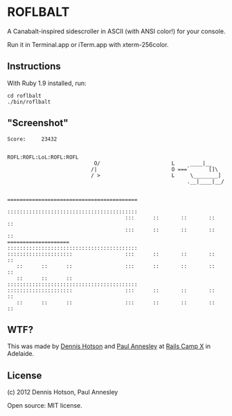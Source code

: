ROFLBALT
========

A Canabalt-inspired sidescroller in ASCII (with ANSI color!) for your console.

Run it in Terminal.app or iTerm.app with xterm-256color.

Instructions
------------

With Ruby 1.9 installed, run:

    cd roflbalt
    ./bin/roflbalt


"Screenshot"
------------

    Score:     23432
    
                                                        ROFL:ROFL:LoL:ROFL:ROFL
                                O/                       L     ____|__
                               /|                        O ===`      []\
                               / >                       L     \________]
                                                              .__|____|__/
    
                                          ==========================================
                                          ::::::::::::::::::::::::::::::::::::::::::
                                          :::      ::       ::       ::       ::
                                          :::      ::       ::       ::       ::
    ====================                  ::::::::::::::::::::::::::::::::::::::::::
    :::::::::::::::::::::                 :::      ::       ::       ::       ::
       ::      ::      ::                 :::      ::       ::       ::       ::
       ::      ::      ::                 ::::::::::::::::::::::::::::::::::::::::::
    :::::::::::::::::::::                 :::      ::       ::       ::       ::
       ::      ::      ::                 :::      ::       ::       ::       ::

WTF?
----

This was made by [Dennis Hotson][1] and [Paul Annesley][2] at [Rails Camp X][3] in Adelaide.

[1]: http://dhotson.tumblr.com/
[2]: http://paul.annesley.cc/
[3]: http://railscamps.com/


License
-------

(c) 2012 Dennis Hotson, Paul Annesley

Open source: MIT license.
